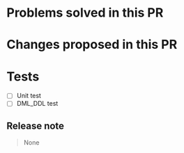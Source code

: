 # Problems solved in this PR

# Changes proposed in this PR

# Tests
- [ ] Unit test
- [ ] DML_DDL test

## Release note
> None
